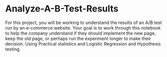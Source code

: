 # Analyze-A-B-Test-Results

For this project, you will be working to understand the results of an A/B test run by an e-commerce website. Your goal is to work through this notebook to help the company understand if they should implement the new page, keep the old page, or perhaps run the experiment longer to make their decision. Using Practical statistics and Logistic Regression and Hypothesis testing.
